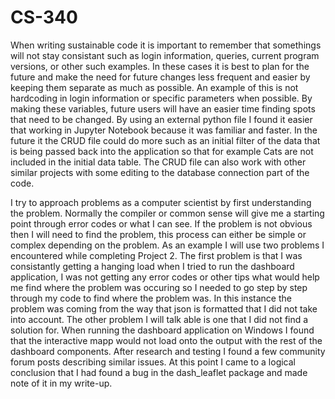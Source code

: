 # CS-340

When writing sustainable code it is important to remember that somethings will not stay consistant such as login information, queries, current program versions, or other such examples. In these cases it is best to plan for the future and make the need for future changes less frequent and easier by keeping them separate as much as possible. An example of this is not hardcoding in login information or specific parameters when possible. By making these variables, future users will have an easier time finding spots that need to be changed. By using an external python file I found it easier that working in Jupyter Notebook because it was familiar and faster. In the future it the CRUD file could do more such as an initial filter of the data that is being passed back into the application so that for example Cats are not included in the initial data table. The CRUD file can also work with other similar projects with some editing to the database connection part of the code.

I try to approach problems as a computer scientist by first understanding the problem. Normally the compiler or common sense will give me a starting point through error codes or what I can see. If the problem is not obvious then I will need to find the problem, this process can either be simple or complex depending on the problem. As an example I will use two problems I encountered while completing Project 2. The first problem is that I was consistantly getting a hanging load when I tried to run the dashboard application, I was not getting any error codes or other tips what would help me find where the problem was occuring so I needed to go step by step through my code to find where the problem was. In this instance the problem was coming from the way that json is formatted that I did not take into account. The other problem I will talk able is one that I did not find a solution for. When running the dashboard application on Windows I found that the interactive mapp would not load onto the output with the rest of the dashboard components. After research and testing I found a few community forum posts describing similar issues. At this point I came to a logical conclusion that I had found a bug in the dash_leaflet package and made note of it in my write-up. 
